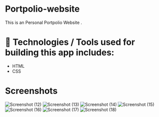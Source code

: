 # Portpolio-website
This is an Personal Portpolio Website .
# 📱 Technologies / Tools used for building this app includes: 
- HTML 
 - CSS
# Screenshots
![Screenshot (12)](https://github.com/Gauravshukl/Portpolio-website/assets/48097137/fc369a85-7a51-4000-a987-f873b688d138)
![Screenshot (13)](https://github.com/Gauravshukl/Portpolio-website/assets/48097137/be128a1c-96a5-4988-b7cd-37b3415c723d)
![Screenshot (14)](https://github.com/Gauravshukl/Portpolio-website/assets/48097137/3f2ee2e7-54b0-4268-b288-febb90f05d80)
![Screenshot (15)](https://github.com/Gauravshukl/Portpolio-website/assets/48097137/29b4b800-837b-4c39-b3f2-64d81c36fd10)
![Screenshot (16)](https://github.com/Gauravshukl/Portpolio-website/assets/48097137/a59cb9b1-9979-43b3-85e3-7c0fd3d1ee1d)
![Screenshot (17)](https://github.com/Gauravshukl/Portpolio-website/assets/48097137/240c6428-58e6-4e5b-b55c-8c6bd8cc5392)
![Screenshot (18)](https://github.com/Gauravshukl/Portpolio-website/assets/48097137/6bcd7b5a-e9fe-48e1-98bf-78f347fe653e)
